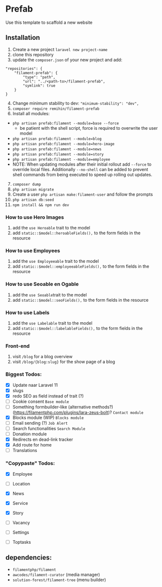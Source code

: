 # Prefab

Use this template to scaffold a new website

## Installation

1. Create a new project `laravel new project-name`
2. clone this repository
3. update the `composer.json` of your new project and add: 
```
"repositories": {
    "filament-prefab": {
        "type": "path",
        "url": "../<path-to>/filament-prefab",
        "symlink": true
    }
} 
```
4. Change minimum stability to dev: `"minimum-stability": "dev",`
5. `composer require remihin/filament-prefab`
6. Install all modules:
- `php artisan prefab:filament --module=base --force`
  - be patient with the shell script, force is required to overwrite the user model
- `php artisan prefab:filament --module=blog`
- `php artisan prefab:filament --module=hero-image`
- `php artisan prefab:filament --module=news`
- `php artisan prefab:filament --module=story`
- `php artisan prefab:filament --module=employee`
- NOTE: When updating modules after their initial rollout add `--force` to override local files. Additionally `--no-shell` can be added to prevent shell commands from being executed to speed up rolling out updates.
7. `composer dump`
8. `php artisan migrate`
9. Create a user `php artisan make:filament-user` and follow the prompts
10. `php artisan db:seed`
11. `npm install && npm run dev`

### How to use Hero Images
1. add the `use Heroable` trait to the model
2. add `static::$model::heroableFields(),` to the form fields in the resource

### How to use Employees
1. add the `use Employeeable` trait to the model
2. add `static::$model::employeeableFields(),` to the form fields in the resource

### How to use Seoable en Ogable
1. add the `use Seoable`trait to the model
2. add `static::$model::seoFields(),` to the form fields in the resource

### How to use Labels
1. add the `use Labelable` trait to the model
2. add `static::$model::labelableFields(),` to the form fields in the resource

### Front-end
1. visit `/blog` for a blog overview
2. visit `/blog/{blog:slug}` for the show page of a blog

### Biggest Todos:
- [x] Update naar Laravel 11
- [x] slugs
- [x] redo SEO as field instead of trait (?)
- [ ] Cookie consent `Base module`
- [ ] Something formbuilder-like (alternative methods?) (https://filamentphp.com/plugins/lara-zeus-bolt)? `Contact module`
- [x] Blocks module (WIP) `Blocks module`
- [ ] Email sending (?) `Job Alert`
- [ ] Search functionalities `Search Module`
- [ ] Donation module
- [x] Redirects en dead-link tracker
- [x] Add route for home
- [ ] Translations

### "Copypaste" Todos:
- [x] Employee
- [ ] Location
- [x] News
- [x] Service
- [x] Story
- [ ] Vacancy
- [ ] Settings
- [ ] Toptasks


## dependencies:
- `filamentphp/filament`
- `awcodes/filament-curator` (media manager)
- `solution-forest/filament-tree` (menu builder)
